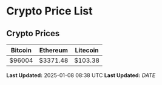# Crypto Price List

## Crypto Prices
| Bitcoin | Ethereum | Litecoin |
| ------- | -------- | -------- |
| $96004 | $3371.48 | $103.38 |
**Last Updated:** 2025-01-08 08:38 UTC
**Last Updated:** $DATE$
